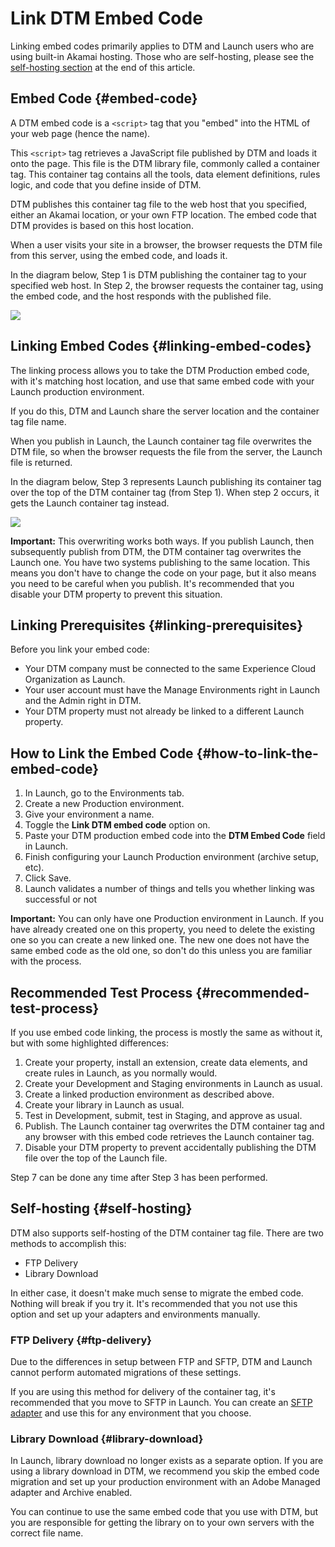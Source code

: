 # Link DTM Embed Code

Linking embed codes primarily applies to DTM and Launch users who are using built-in Akamai hosting. Those who are self-hosting, please see the [self-hosting section](link-dtm-embed-code.md#self-hosting) at the end of this article.

## Embed Code {#embed-code}

A DTM embed code is a `<script>` tag that you "embed" into the HTML of your web page \(hence the name\).

This `<script>` tag retrieves a JavaScript file published by DTM and loads it onto the page. This file is the DTM library file, commonly called a container tag. This container tag contains all the tools, data element definitions, rules logic, and code that you define inside of DTM.

DTM publishes this container tag file to the web host that you specified, either an Akamai location, or your own FTP location. The embed code that DTM provides is based on this host location.

When a user visits your site in a browser, the browser requests the DTM file from this server, using the embed code, and loads it.

In the diagram below, Step 1 is DTM publishing the container tag to your specified web host. In Step 2, the browser requests the container tag, using the embed code, and the host responds with the published file.

![](https://blobscdn.gitbook.com/v0/b/gitbook-28427.appspot.com/o/assets%2F-LAxHla2X11_-j5Ak32l%2F-LAyfZuSJ0NwVoeH8Fxx%2F-LAyfa5bqgTovB_vZ6yU%2Fdtm_publishing.png?generation=1524691284072582&alt=media)

## Linking Embed Codes {#linking-embed-codes}

The linking process allows you to take the DTM Production embed code, with it's matching host location, and use that same embed code with your Launch production environment.

If you do this, DTM and Launch share the server location and the container tag file name.

When you publish in Launch, the Launch container tag file overwrites the DTM file, so when the browser requests the file from the server, the Launch file is returned.

In the diagram below, Step 3 represents Launch publishing its container tag over the top of the DTM container tag \(from Step 1\). When step 2 occurs, it gets the Launch container tag instead.

![](https://blobscdn.gitbook.com/v0/b/gitbook-28427.appspot.com/o/assets%2F-LAxHla2X11_-j5Ak32l%2F-LAyfZuSJ0NwVoeH8Fxx%2F-LAyfa5x25lPFZDNEA0o%2Flaunch_publishing.png?generation=1524691284013660&alt=media)

**Important:** This overwriting works both ways. If you publish Launch, then subsequently publish from DTM, the DTM container tag overwrites the Launch one. You have two systems publishing to the same location. This means you don't have to change the code on your page, but it also means you need to be careful when you publish. It's recommended that you disable your DTM property to prevent this situation.

## Linking Prerequisites {#linking-prerequisites}

Before you link your embed code:

* Your DTM company must be connected to the same Experience Cloud Organization as Launch.
* Your user account must have the Manage Environments right in Launch and the Admin right in DTM.
* Your DTM property must not already be linked to a different Launch property.

## How to Link the Embed Code {#how-to-link-the-embed-code}

1. In Launch, go to the Environments tab.
2. Create a new Production environment.
3. Give your environment a name.
4. Toggle the **Link DTM embed code** option on.
5. Paste your DTM production embed code into the **DTM Embed Code** field in Launch.
6. Finish configuring your Launch Production environment \(archive setup, etc\).
7. Click Save.
8. Launch validates a number of things and tells you whether linking was successful or not

**Important:** You can only have one Production environment in Launch. If you have already created one on this property, you need to delete the existing one so you can create a new linked one. The new one does not have the same embed code as the old one, so don't do this unless you are familiar with the process.

## Recommended Test Process {#recommended-test-process}

If you use embed code linking, the process is mostly the same as without it, but with some highlighted differences:

1. Create your property, install an extension, create data elements, and create rules in Launch, as you normally would.
2. Create your Development and Staging environments in Launch as usual.
3. ​Create a linked production environment as described above.
4. Create your library in Launch as usual.
5. Test in Development, submit, test in Staging, and approve as usual.
6. Publish. The Launch container tag overwrites the DTM container tag and any browser with this embed code retrieves the Launch container tag.
7. Disable your DTM property to prevent accidentally publishing the DTM file over the top of the Launch file.

Step 7 can be done any time after Step 3 has been performed.

## Self-hosting {#self-hosting}

DTM also supports self-hosting of the DTM container tag file. There are two methods to accomplish this:

* FTP Delivery
* Library Download

In either case, it doesn't make much sense to migrate the embed code. Nothing will break if you try it. It's recommended that you not use this option and set up your adapters and environments manually.

### FTP Delivery {#ftp-delivery}

Due to the differences in setup between FTP and SFTP, DTM and Launch cannot perform automated migrations of these settings.

If you are using this method for delivery of the container tag, it's recommended that you move to SFTP in Launch. You can create an [SFTP adapter](../administration/adapters.md#self-managed-adapter) and use this for any environment that you choose.

### Library Download {#library-download}

In Launch, library download no longer exists as a separate option. If you are using a library download in DTM, we recommend you skip the embed code migration and set up your production environment with an Adobe Managed adapter and Archive enabled.

You can continue to use the same embed code that you use with DTM, but you are responsible for getting the library on to your own servers with the correct file name.

